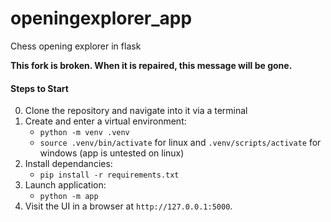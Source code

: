 # openingexplorer_app
Chess opening explorer in flask

**This fork is broken. When it is repaired, this message will be gone.**

#### Steps to Start
0. Clone the repository and navigate into it via a terminal
1. Create and enter  a virtual environment:  
    * `python -m venv .venv`
    * `source .venv/bin/activate` for linux and `.venv/scripts/activate` for windows (app is untested on linux)
2. Install dependancies:
    * `pip install -r requirements.txt`
3. Launch application:
    * `python -m app`
4. Visit the UI in a browser at `http://127.0.0.1:5000`.